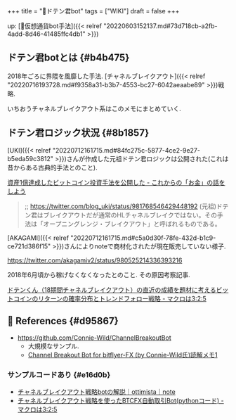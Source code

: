 +++
title = "📝ドテン君bot"
tags = ["WIKI"]
draft = false
+++

up: [🔖仮想通貨bot手法]({{< relref "20220603152137.md#73d718cb-a2fb-4add-8d46-41485ffc4db1" >}})


## ドテン君botとは {#b4b475}

2018年ごろに界隈を風靡した手法. [チャネルブレイクアウト]({{< relref "20220716193728.md#f9358a31-b3b7-4553-bc27-6042aeaabe89" >}})戦略.

いちおうチャネルブレイクアウト系はこのメモにまとめていく.


## ドテン君ロジック状況 {#8b1857}

[UKI]({{< relref "20220712161715.md#84fc275c-5877-4ce2-9e27-b5eda59c3812" >}})さんが作成した元祖ドテン君ロジックは公開された(これは昔からある古典的手法とのこと).

[資産1億達成したビットコイン投資手法を公開した - これからの「お金」の話をしよう](https://we.love-profit.com/entry/2018/04/07/095640)

> ;; <https://twitter.com/blog_uki/status/981768546429448192>
> (元祖)ドテン君はブレイクアウトだが通常のHLチャネルブレイクではない。その手法は「オープニングレンジ・ブレイクアウト」と呼ばれるものである。

[AKAGAMI]({{< relref "20220712161715.md#c5a0d30f-78fe-432d-b1c9-ce721d386f15" >}})さんによりnoteで商材化されたが現在販売していない様子.

<https://twitter.com/akagamiv2/status/980525214336393216>

2018年6月頃から稼げなくなくなったとのこと. その原因考察記事.

[ドテンくん（18期間チャネルブレイクアウト）の直近の成績を題材に考えるビットコインのリターンの確率分布とトレンドフォロー戦略 - マクロは3:2:5](https://sshuhei.com/entry/trend_following/)


## <span class="org-todo todo _">🔗</span> References {#d95867}

-   <https://github.com/Connie-Wild/ChannelBreakoutBot>
    -   大規模なサンプル.
    -   [Channel Breakout Bot for bitflyer-FX (by Connie-Wild氏)読解メモ1](https://note.com/wanna_be_free/n/n6e0d66010a4e)


### サンプルコードあり {#e16d0b}

-   [チャネルブレイクアウト戦略botの解説｜ottimista｜note](https://note.com/ottimista/n/n9bd040498cb4)
-   [チャネルブレイクアウト戦略を使ったBTCFX自動取引Bot(pythonコード) - マクロは3:2:5](https://sshuhei.com/entry/channelbreakout/)
